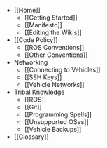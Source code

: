 * [[Home]]
    * [[Getting Started]]
    * [[Manifesto]]
    * [[Editing the Wikis]]
* [[Code Policy]]
    * [[ROS Conventions]]
    * [[Other Conventions]]
* Networking
    * [[Connecting to Vehicles]]
    * [[SSH Keys]]
    * [[Vehicle Networks]]
* Tribal Knowledge
    * [[ROS]]
    * [[Git]]
    * [[Programming Spells]]
    * [[Unsupported OSes]]
    * [[Vehicle Backups]]
* [[Glossary]]